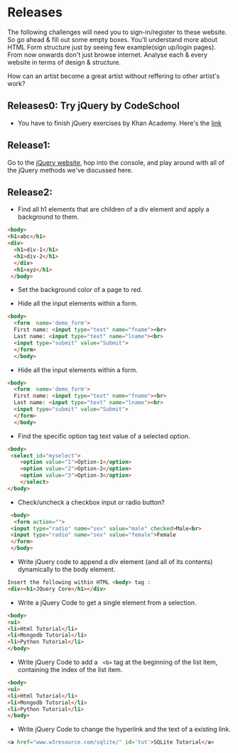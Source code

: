 # Releases

The following challenges will need you to sign-in/register to these website. So go ahead & fill out some empty boxes. You'll understand more about HTML Form structure just by seeing few example(sign up/login pages). From now onwards don't just browse internet. Analyse each & every website in terms of design & structure. 

How can an artist become a great artist without reffering to other artist's work?


## Releases0: Try jQuery by CodeSchool

- You have to finish jQuery exercises by Khan Academy. Here's the [link](https://www.khanacademy.org/computing/computer-programming/html-js-jquery)

## Release1: 

Go to the [jQuery  website](http://jquery.com/), hop into the console, and play around with all of the jQuery methods we've discussed here.

## Release2:

- Find all h1 elements that are children of a div element and apply a background to them.

```html
<body>
<h1>abc</h1>
<div>
  <h1>div-1</h1>
  <h1>div-2</h1>
  </div>
  <h1>xyz</h1>
 </body>
```

- Set the background color of a page to red.

- Hide all the input elements within a form.

```html
<body>
  <form  name='demo_form'>
  First name: <input type="text" name="fname"><br>
  Last name: <input type="text" name="lname"><br>
  <input type="submit" value="Submit">
  </form>
  </body>
```

- Hide all the input elements within a form.

```html
<body>
  <form  name='demo_form'>
  First name: <input type="text" name="fname"><br>
  Last name: <input type="text" name="lname"><br>
  <input type="submit" value="Submit">
  </form>
  </body>
```

- Find the specific option tag text value of a selected option.

```html
<body>
 <select id="myselect">
    <option value="1">Option-1</option>
	<option value="2">Option-2</option>
	<option value="3">Option-3</option>
	</select>
</body>
```

- Check/uncheck a checkbox input or radio button?

```html
 <body>
  <form action="">
 <input type="radio" name="sex" value="male" checked>Male<br>
 <input type="radio" name="sex" value="female">Female
 </form>
 </body>
```

- Write jQuery code to append a div element (and all of its contents) dynamically to the body element. 

```html
Insert the following within HTML <body> tag :
<div><h1>JQuery Core</h1></div>
```

- Write a jQuery Code to get a single element from a selection.

```html
<body>
<ui>
<li>Html Tutorial</li>
<li>Mongodb Tutorial</li>
<li>Python Tutorial</li>
</body>
```

- Write jQuery Code to add a ` <b>` tag at the beginning of the list item, containing the index of the list item.

```html
<body>
<ui>
<li>Html Tutorial</li>
<li>Mongodb Tutorial</li>
<li>Python Tutorial</li>
</body>
```

- Write jQuery Code to change the hyperlink and the text of a existing link.

```html
<a href="www.w3resource.com/sqlite/" id='tut'>SQLite Tutorial</a>
```
